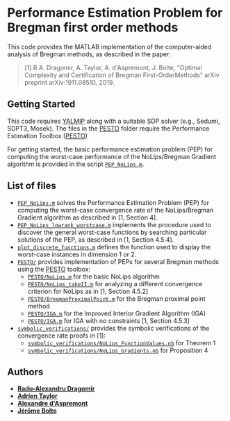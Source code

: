 # Performance Estimation Problem for Bregman first order methods

This code provides the MATLAB implementation of the computer-aided analysis of Bregman methods, as described in the paper:

> [1] R.A. Dragomir, A. Taylor, A. d'Aspremont, J. Bolte, "Optimal Complexity and Certification of Bregman First-OrderMethods" arXiv preprint arXiv:1911.08510, 2019.

## Getting Started

This code requires [YALMIP](https://yalmip.github.io/) along with a suitable SDP solver (e.g., Sedumi, SDPT3, Mosek).
The files in the [PESTO](PESTO/) folder require the Performance Estimation Toolbox ([PESTO](https://github.com/AdrienTaylor/Performance-Estimation-Toolbox))

For getting started, the basic performance estimation problem (PEP) for computing the worst-case performance of the NoLips/Bregman Gradient algorithm is provided in the script [`PEP_NoLips.m`](PEP_NoLips.m).


## List of files

- [`PEP_NoLips.m`](PEP_NoLips.m) solves the Performance Estimation Problem (PEP) for computing the worst-case convergence rate of the NoLips/Bregman Gradient algorithm as described in [1, Section 4].
- [`PEP_NoLips_lowrank_worstcase.m`](PEP_NoLips_lowrank_worstcase.m) implements the procedure used to discover the general worst-case functions by searching particular solutions of the PEP, as described in [1, Section 4.5.4]. 
- [`plot_discrete_functions.m`](plot_discrete_functions.m) defines the function used to display the worst-case instances in dimension 1 or 2.
- [`PESTO/`](PESTO/) provides implementation of PEPs for several Bregman methods using the [PESTO](https://github.com/AdrienTaylor/Performance-Estimation-Toolbox) toolbox:
    - [`PESTO/NoLips.m`](PESTO/NoLips.m) for the basic NoLips algorithm
    - [`PESTO/NoLips_takeII.m`](PESTO/NoLips_takeII.m) for analyzing a different convergence criterion for NoLips as in [1, Section 4.5.2]
    - [`PESTO/BregmanProximalPoint.m`](PESTO/BregmanProximalPoint.m) for the Bregman proximal point method
    - [`PESTO/IGA.m`](PESTO/IGA.m) for the Improved Interior Gradient Algorithm (IGA)
    - [`PESTO/IGA.m`](PESTO/IGA.m) for IGA with no constraints [1, Section 4.5.3]
- [`symbolic_verifications/`](symbolic_verifications/) provides the symbolic verifications of the convergence rate proofs in [1]:
    - [`symbolic_verifications/NoLips_FunctionValues.nb`](symbolic_verifications/NoLips_FunctionValues.nb) for Theorem 1
    - [`symbolic_verifications/NoLips_Gradients.nb`](symbolic_verifications/NoLips_Gradients.nb) for Proposition 4 		

## Authors

- [**Radu-Alexandru Dragomir**](https://www.di.ens.fr/radu-alexandru.dragomir/)
- [**Adrien Taylor**](http://www.di.ens.fr/~ataylor/)
- [**Alexandre d'Aspremont**](https://www.di.ens.fr/~aspremon/)
- [**Jérôme Bolte**](https://www.tse-fr.eu/fr/people/jerome-bolte)
